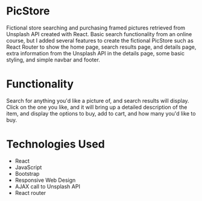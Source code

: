 # PicStore
Fictional store searching and purchasing framed pictures retrieved from Unsplash API created with React.  Basic search functionality from an online course, but I added several features to create the fictional PicStore such as React Router to show the home page, search results page, and details page, extra information from the Unsplash API in the details page, some basic styling, and simple navbar and footer.

# Functionality
Search for anything you'd like a picture of, and search results will display.  Click on the one you like, and it will bring up a detailed description of the item, and display the options to buy, add to cart, and how many you'd like to buy.

# Technologies Used
* React
* JavaScript
* Bootstrap
* Responsive Web Design
* AJAX call to Unsplash API
* React router
